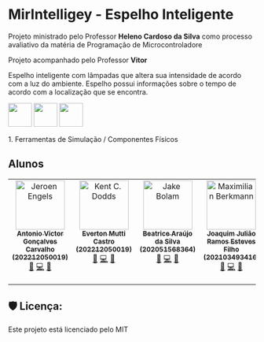 <div>
  <div>
    <h1>MirIntelligey - Espelho Inteligente</h1>
  </div>
  <div>
  </div>
</div>
<div>
  <div>
    <p>Projeto ministrado pelo Professor <b>Heleno Cardoso da Silva</b> como processo avaliativo da matéria de Programação de Microcontroladore</p>
    <p>Projeto acompanhado pelo Professor <b>Vitor</b></p>
  </div>
  <div>
    <p>Espelho inteligente com lâmpadas que altera sua intensidade de acordo com a luz do ambiente. Espelho possui informações sobre o tempo de acordo com a localização que se encontra.</p>
  </div>
</div>

<div>
  <img src="./icons/Arduino.svg" width="48">
  <img src="./icons/C.svg" width="48">
  <img src="./icons/VSCode-Dark.svg" width="48">  
</div>

<div>
  <p>1. Ferramentas de Simulação / Componentes Físicos</p>
</div>


<div>
  <h2>Alunos</h2>
  <table>
    <tbody>
        <tr><td align="center" valign="top" width="14.28%"><a href="https://github.com/jfmengels"><img src="https://avatars.githubusercontent.com/u/111891816?v=4?s=100" width="100px;" alt="Jeroen Engels"/><br /><sub><b>Antonio Victor Gonçalves Carvalho (202212050019)</b></sub></a><br /><a href="https://github.com/all-contributors/all-contributors/commits?author=jfmengels" title="Documentation">📖</a> <a href="https://github.com/all-contributors/all-contributors/commits?author=tbenning" title="Code">💻</a> <a href="https://github.com/all-contributors/all-contributors/pulls?q=is%3Apr+reviewed-by%3Ajfmengels" title="Reviewed Pull Requests">👀</a></td>
        <td align="center" valign="top" width="14.28%"><a href="https://kentcdodds.com"><img src="https://avatars.githubusercontent.com/u/84800212?v=3?s=100" width="100px;" alt="Kent C. Dodds"/><br /><sub><b>Everton Mutti Castro (202212050019)</b></sub></a><br /> <a href="https://github.com/JokyOFC/Agenda-Eletronica/commits?author=EvertonMutti" title="Documentação">📖</a> <a href="https://github.com/all-contributors/all-contributors/commits?author=tbenning" title="Code">💻</a> <a href="https://github.com/JokyOFC/Agenda-Eletronica/pulls?q=is%3Apr+reviewed-by%3Akentcdodds" title="Pull Requests revisadas.">👀</a></td>
        <td align="center" valign="top" width="14.28%"><a href="https://jakebolam.com"><img src="https://avatars.githubusercontent.com/u/79478957?v=4?s=100" width="100px;" alt="Jake Bolam"/><br /><sub><b>Beatrice Araújo da Silva (202051568364)</b></sub></a><br /><a href="https://github.com/all-contributors/all-contributors/commits?author=jakebolam" title="Documentation">📖</a> <a href="https://github.com/all-contributors/all-contributors/commits?author=tbenning" title="Code">💻</a> <a href="https://github.com/all-contributors/all-contributors/pulls?q=is%3Apr+reviewed-by%3Ajakebolam" title="Reviewed Pull Requests">👀</a></td>
        <td align="center" valign="top" width="14.28%"><a href="http://maxcubing.wordpress.com"><img src="https://avatars.githubusercontent.com/u/88008190?v=4?s=100" width="100px;" alt="Maximilian Berkmann"/><br /><sub><b>Joaquim Julião Ramos Esteves Filho (202103493416)</b></sub></a><br /> <a href="https://github.com/all-contributors/all-contributors/commits?author=Berkmann18" title="Documentation">📖</a> <a href="https://github.com/all-contributors/all-contributors/commits?author=tbenning" title="Code">💻</a> <a href="https://github.com/all-contributors/all-contributors/pulls?q=is%3Apr+reviewed-by%3ABerkmann18" title="Reviewed Pull Requests">👀</a> </td>
        <td align="center" valign="top" width="14.28%"><a href="https://github.com/tbenning"><img src="https://avatars.githubusercontent.com/u/102620841?v=4?s=100" width="100px;" alt="Tyler Benning"/><br /><sub><b>Michael Shumaker Queiroz Loula de Carvalho (202103526098)</b></sub></a><br /> <a href="https://github.com/all-contributors/all-contributors/commits?author=Berkmann18" title="Documentation">📖</a> <a href="https://github.com/all-contributors/all-contributors/commits?author=tbenning" title="Code">💻</a> <a href="https://github.com/all-contributors/all-contributors/pulls?q=is%3Apr+reviewed-by%3ABerkmann18" title="Reviewed Pull Requests">👀</a> </td>
        <td align="center" valign="top" width="14.28%"><a href="https://sinchang.me"><img src="https://avatars.githubusercontent.com/u/126166812?v=4?s=100" width="100px;" alt="Jeff Wen"/><br /><sub><b>Renan de Carvalho Batista (202203747371)</b></sub></a><br /> <a href="https://github.com/all-contributors/all-contributors/commits?author=Berkmann18" title="Documentation">📖</a> <a href="https://github.com/all-contributors/all-contributors/commits?author=tbenning" title="Code">💻</a>  <a href="https://github.com/all-contributors/all-contributors/pulls?q=is%3Apr+reviewed-by%3Asinchang" title="Reviewed Pull Requests">👀</a></td>
      </tr>
    </tbody>
  </table>
</div>


<h2>🛡️ Licença:</h2>
Este projeto está licenciado pelo MIT




